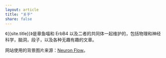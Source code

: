 ```yaml
---
layout: article
title: "关于"
share: false
---
```


《{{site.title}}》是章鱼喵和 ErbB4 以及二者的共同体一起维护的，包括物理和神经科学，脑洞，段子，以及各种无趣有趣的文章。


网站使用的背景图片来源：[Neuron Flow](http://trip-artist.deviantart.com/art/Neuron-Flow-199618855)。